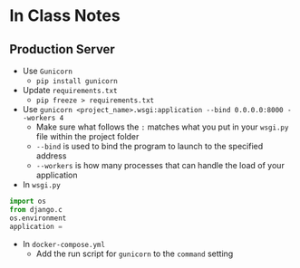 # In Class Notes

## Production Server

* Use `Gunicorn`
  * `pip install gunicorn`
* Update `requirements.txt`
  * `pip freeze > requirements.txt`
* Use `gunicorn <project_name>.wsgi:application --bind 0.0.0.0:8000 --workers 4`
  * Make sure what follows the `:` matches what you put in your `wsgi.py` file within the project folder
  * `--bind` is used to bind the program to launch to the specified address
  * `--workers` is how many processes that can handle the load of your application
* In `wsgi.py`

```py
import os
from django.c
os.environment
application = 
```

* In `docker-compose.yml`
  * Add the run script for `gunicorn` to the `command` setting
